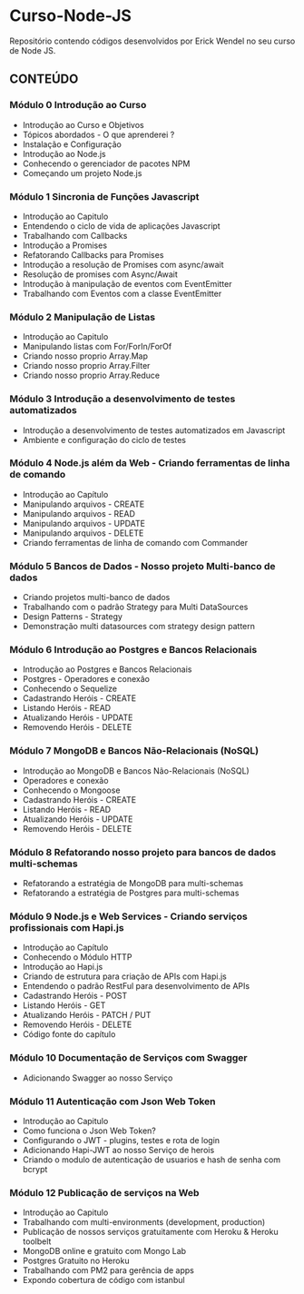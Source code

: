 # Curso-Node-JS
Repositório contendo códigos desenvolvidos por Erick Wendel no seu curso de Node JS.

## CONTEÚDO

### Módulo 0 Introdução ao Curso

* Introdução ao Curso e Objetivos
* Tópicos abordados - O que aprenderei ?
* Instalação e Configuração
* Introdução ao Node.js
* Conhecendo o gerenciador de pacotes NPM
* Começando um projeto Node.js


### Módulo 1 Sincronia de Funções Javascript

* Introdução ao Capitulo
* Entendendo o ciclo de vida de aplicações Javascript
* Trabalhando com Callbacks
* Introdução a Promises
* Refatorando Callbacks para Promises
* Introdução a resolução de Promises com async/await
* Resolução de promises com Async/Await
* Introdução à manipulação de eventos com EventEmitter
* Trabalhando com Eventos com a classe EventEmitter


### Módulo 2 Manipulação de Listas

* Introdução ao Capitulo
* Manipulando listas com For/ForIn/ForOf
* Criando nosso proprio Array.Map
* Criando nosso proprio Array.Filter
* Criando nosso proprio Array.Reduce


### Módulo 3 Introdução a desenvolvimento de testes automatizados

* Introdução a desenvolvimento de testes automatizados em Javascript
* Ambiente e configuração do ciclo de testes


### Módulo 4 Node.js além da Web - Criando ferramentas de linha de comando

* Introdução ao Capítulo
* Manipulando arquivos - CREATE
* Manipulando arquivos - READ
* Manipulando arquivos - UPDATE
* Manipulando arquivos - DELETE
* Criando ferramentas de linha de comando com Commander


### Módulo 5 Bancos de Dados - Nosso projeto Multi-banco de dados

* Criando projetos multi-banco de dados
* Trabalhando com o padrão Strategy para Multi DataSources
* Design Patterns - Strategy
* Demonstração multi datasources com strategy design pattern


### Módulo 6 Introdução ao Postgres e Bancos Relacionais

* Introdução ao Postgres e Bancos Relacionais
* Postgres - Operadores e conexão
* Conhecendo o Sequelize
* Cadastrando Heróis - CREATE
* Listando Heróis - READ
* Atualizando Heróis - UPDATE
* Removendo Heróis - DELETE


### Módulo 7 MongoDB e Bancos Não-Relacionais (NoSQL)

* Introdução ao MongoDB e Bancos Não-Relacionais (NoSQL)
* Operadores e conexão
* Conhecendo o Mongoose
* Cadastrando Heróis - CREATE
* Listando Heróis - READ
* Atualizando Heróis - UPDATE
* Removendo Heróis - DELETE


### Módulo 8 Refatorando nosso projeto para bancos de dados multi-schemas

* Refatorando a estratégia de MongoDB para multi-schemas
* Refatorando a estratégia de Postgres para multi-schemas


### Módulo 9 Node.js e Web Services - Criando serviços profissionais com Hapi.js

* Introdução ao Capítulo
* Conhecendo o Módulo HTTP
* Introdução ao Hapi.js
* Criando de estrutura para criação de APIs com Hapi.js
* Entendendo o padrão RestFul para desenvolvimento de APIs
* Cadastrando Heróis - POST
* Listando Heróis - GET
* Atualizando Heróis - PATCH / PUT
* Removendo Heróis - DELETE
* Código fonte do capítulo


### Módulo 10 Documentação de Serviços com Swagger

* Adicionando Swagger ao nosso Serviço


### Módulo 11 Autenticação com Json Web Token

* Introdução ao Capitulo
* Como funciona o Json Web Token?
* Configurando o JWT - plugins, testes e rota de login
* Adicionando Hapi-JWT ao nosso Serviço de herois
* Criando o modulo de autenticação de usuarios e hash de senha com bcrypt


### Módulo 12 Publicação de serviços na Web

* Introdução ao Capitulo
* Trabalhando com multi-environments (development, production)
* Publicação de nossos serviços gratuitamente com Heroku & Heroku toolbelt
* MongoDB online e gratuito com Mongo Lab
* Postgres Gratuito no Heroku
* Trabalhando com PM2 para gerência de apps
* Expondo cobertura de código com istanbul

